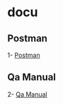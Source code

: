 # docu

## Postman
1- [Postman](postman/postman.md)
## Qa Manual
2- [Qa Manual](QaManual/QaManual.md)
